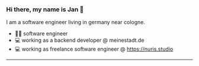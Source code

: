 ### Hi there, my name is Jan 👋

I am a software engineer living in germany near cologne.

- 🧑‍💼 software engineer
- 💻 working as a backend developer @ meinestadt.de
- 💻 working as freelance software engineer @ https://nuris.studio

---

